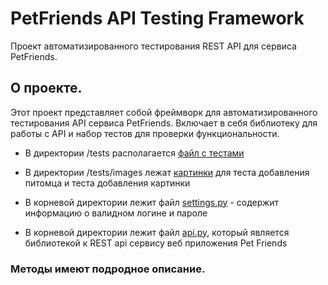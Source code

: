 # PetFriends API Testing Framework

Проект автоматизированного тестирования REST API для сервиса PetFriends.

## О проекте.

Этот проект представляет собой фреймворк для автоматизированного тестирования API сервиса PetFriends. Включает в себя библиотеку для работы с API и набор тестов для проверки функциональности.

- В директории /tests располагается [файл с тестами](https://github.com/Makkitta/Test_Pet_Friends/blob/main/tests/tests_for_pet_friends.py)

- В директории /tests/images лежат [картинки](https://github.com/Makkitta/Test_Pet_Friends/tree/main/tests/images) для теста добавления питомца и теста добавления картинки

- В корневой директории лежит файл [settings.py](https://github.com/Makkitta/Test_Pet_Friends/blob/main/settings.py) - содержит информацию о валидном логине и пароле

- В корневой директории лежит файл [api.py](https://github.com/Makkitta/Test_Pet_Friends/blob/main/api.py), который является библиотекой к REST api сервису веб приложения Pet Friends

 ### Методы имеют подродное описание.
